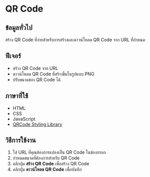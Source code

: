 #  QR Code

## ข้อมูลทั่วไป
สร้าง QR Code ที่ง่ายสำหรับการสร้างและดาวน์โหลด QR Code จาก URL ที่กำหนด 

## ฟีเจอร์
- สร้าง QR Code จาก URL
- ดาวน์โหลด QR Code ที่สร้างขึ้นในรูปแบบ PNG
- ปรับขนาดของ QR Code ได้

## ภาษาที่ใช้
- HTML
- CSS
- JavaScript
- [QRCode Styling Library](https://github.com/soldair/node-qrcode)

## วิธีการใช้งาน
1. ใส่ URL ที่คุณต้องการแปลงเป็น QR Code ในช่องกรอก
2. กำหนดขนาดที่ต้องการสำหรับ QR Code 
3. คลิกปุ่ม **สร้าง QR Code** เพื่อสร้าง QR Code
4. คลิกปุ่ม **ดาวน์โหลด QR Code** เพื่อบันทึก

